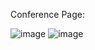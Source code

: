 Conference Page:

![image](https://github.com/user-attachments/assets/72c0ec85-51da-4526-9ace-043104f649e2)
![image](https://github.com/user-attachments/assets/a832e251-afe3-4d97-a589-f5d3c2a5b2f9)


